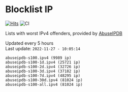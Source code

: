 # Blocklist IP

[![Hits](https://hits.seeyoufarm.com/api/count/incr/badge.svg?url=https%3A%2F%2Fgithub.com%2Fborestad%2Fblocklist-ip%2F&count_bg=%2379C83D&title_bg=%23555555&icon=&icon_color=%23E7E7E7&title=hits&edge_flat=false)](https://hits.seeyoufarm.com)  ![CI](https://img.shields.io/github/workflow/status/borestad/blocklist-ip/CI?style=flat-square)

Lists with worst IPv4 offenders, provided by [AbuseIPDB](https://www.abuseipdb.com/)

<!-- FOOTER-PLACEHOLDER -->
Updated every 5 hours<br>
Last update: `2022-11-27 - 10:05:14`
```
abuseipdb-s100.ipv4 (9989 ip)
abuseipdb-s100-1d.ipv4 (25721 ip)
abuseipdb-s100-2d.ipv4 (32726 ip)
abuseipdb-s100-3d.ipv4 (37182 ip)
abuseipdb-s100-7d.ipv4 (48295 ip)
abuseipdb-s100-30d.ipv4 (81024 ip)
abuseipdb-s100-all.ipv4 (81024 ip)
```
